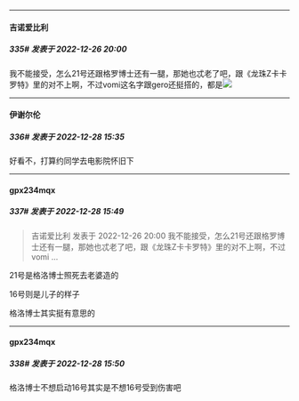 

*****

####  吉诺爱比利  
##### 335#       发表于 2022-12-26 20:00

我不能接受，怎么21号还跟格罗博士还有一腿，那她也忒老了吧，跟《龙珠Z卡卡罗特》里的对不上啊，不过vomi这名字跟gero还挺搭的，都是<img src="https://static.saraba1st.com/image/smiley/face2017/166.png" referrerpolicy="no-referrer">



*****

####  伊谢尔伦  
##### 336#       发表于 2022-12-28 15:35

好看不，打算约同学去电影院怀旧下



*****

####  gpx234mqx  
##### 337#       发表于 2022-12-28 15:49

<blockquote>吉诺爱比利 发表于 2022-12-26 20:00
我不能接受，怎么21号还跟格罗博士还有一腿，那她也忒老了吧，跟《龙珠Z卡卡罗特》里的对不上啊，不过vomi ...</blockquote>
21号是格洛博士照死去老婆造的

16号则是儿子的样子

格洛博士其实挺有意思的

*****

####  gpx234mqx  
##### 338#       发表于 2022-12-28 15:50

格洛博士不想启动16号其实是不想16号受到伤害吧

